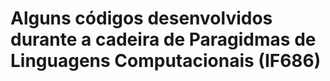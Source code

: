 # Alguns códigos desenvolvidos durante a cadeira de Paragidmas de Linguagens Computacionais (IF686) 
